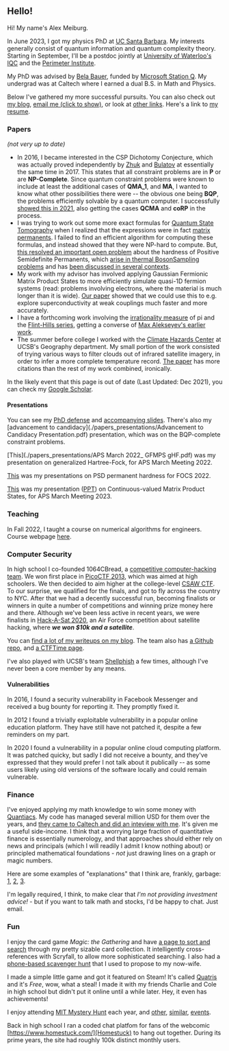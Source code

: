 ## Hello!

Hi! My name's Alex Meiburg.

In June 2023, I got my physics PhD at [UC Santa Barbara](https://www.physics.ucsb.edu/). My interests generally consist of quantum information and quantum complexity theory. Starting in September, I'll be a postdoc jointly at [University of Waterloo's IQC](https://uwaterloo.ca/institute-for-quantum-computing/) and the [Perimeter Institute](https://perimeterinstitute.ca/).

My PhD was advised by [Bela Bauer](https://scholar.google.com/citations?user=38AoAQ8AAAAJ&hl=en), funded by [Microsoft Station Q](https://www.microsoft.com/en-us/research/people/belabaue/). My undergrad was at Caltech where I earned a dual B.S. in Math and Physics.

Below I've gathered my more successful pursuits. You can also check out [my blog](http://blog.ohaithe.re), <a href='javascript:;' id='email_button' onclick='document.getElementById("email_button").outerHTML=atob("ZW1haWwgbWU6IGFsZXhAb2hhaXRoZS5yZSwgb3IgYW1laWJ1cmdAdWNzYi5lZHU=");'>email me (click to show)</a>, or look at [other links](/links.html).  Here's a link to [my resume](resume.pdf).

### Papers
_(not very up to date)_
 * In 2016, I became interested in the CSP Dichotomy Conjecture, which was actually proved independently by [Zhuk](https://arxiv.org/abs/1704.01914) and [Bulatov](https://arxiv.org/abs/1703.03021) at essentially the same time in 2017. This states that all constraint problems are in **P**  or are **NP-Complete**. Since quantum constraint problems were known to include at least the additional cases of **QMA_1**, and **MA**, I wanted to know what other possibilities there were -- the obvious one being **BQP**, the problems efficiently solvable by a quantum computer. I successfully [showed this in 2021](https://arxiv.org/abs/2101.08381), also getting the cases **QCMA** and **coRP** in the process.
 * I was trying to work out some more exact formulas for [Quantum State Tomography](https://en.wikipedia.org/wiki/Quantum_tomography) when I realized that the expressions were in fact [matrix permanents](https://en.wikipedia.org/wiki/Permanent_(mathematics)). I failed to find an efficient algorithm for computing these formulas, and instead showed that they were NP-hard to compute. But, [this resolved an important open problem](https://arxiv.org/abs/2111.03142) about the hardness of Positive Semidefinite Permanents, which [arise in thermal BosonSampling problems](https://strawberryfields.ai/photonics/demos/run_boson_sampling.html) and has [been discussed in several contexts](http://ieee-focs.org/FOCS-2017-Papers/3464a914.pdf).
 * My work with my advisor has involved applying Gaussian Fermionic Matrix Product States to more efficiently simulate quasi-1D fermion systems (read: problems involving electrons, where the material is much longer than it is wide). [Our paper](https://arxiv.org/abs/2112.02088) showed that we could use this to e.g. explore superconductivity at weak couplings much faster and more accurately.
 * I have a forthcoming work involving the [irrationality measure](https://mathworld.wolfram.com/IrrationalityMeasure.html) of pi and the [Flint-Hills series](https://mathworld.wolfram.com/FlintHillsSeries.html), getting a converse of [Max Alekseyev's earlier work](https://arxiv.org/abs/1104.5100).
 * The summer before college I worked with the [Climate Hazards Center](https://chc.ucsb.edu/) at UCSB's Geography department. My small portion of the work consisted of trying various ways to filter clouds out of infrared satellite imagery, in order to infer a more complete temperature record. [The paper](https://journals.ametsoc.org/view/journals/clim/32/17/jcli-d-18-0698.1.xml) has more citations than the rest of my work combined, ironically.

In the likely event that this page is out of date (Last Updated: Dec 2021), you can check my [Google Scholar](https://scholar.google.com/citations?user=ef4Pv9YAAAAJ&hl=en).

#### Presentations

You can see my [PhD defense](./papers_presentations/phd_defense_presentation.mp4) and [accompanying slides](./papers_presentations/Thesis_Defense.pdf). There's also my [advancement to candidacy](./papers_presentations/Advancement to Candidacy Presentation.pdf) presentation, which was on the BQP-complete constraint problems.

[This](./papers_presentations/APS March 2022_ GFMPS gHF.pdf) was my presentation on generalized Hartree-Fock, for APS March Meeting 2022.

[This](./papers_presentations/Permanents__FOCS22_presentation.pdf) was my presentations on PSD permanent hardness for FOCS 2022.

[This](./papers_presentations/Meiburg-ContinuousMPS-APS_March23.pdf) was my presentation ([PPT](./papers_presentations/Meiburg-ContinuousMPS-APS_March23.pptx)) on Continuous-valued Matrix Product States, for APS March Meeting 2023. 

### Teaching
In Fall 2022, I taught a course on numerical algorithms for engineers. Course webpage [here](./ME140A/ME140A.md).

### Computer Security

In high school I co-founded 1064CBread, a [competitive computer-hacking team](https://www.hackthebox.com/blog/what-is-ctf). We won first place in [PicoCTF 2013](https://picoctf.org/about), which was aimed at high schoolers. We then decided to aim higher at the college-level [CSAW CTF](https://www.csaw.io/ctf). To our surprise, we qualified for the finals, and got to fly across the country to NYC. After that we had a decently successful run, becoming finalists or winners in quite a number of competitions and winning prize money here and there. Although we've been less active in recent years, we were finalists in [Hack-A-Sat 2020](https://www.hackasat.com/hackasat1), an Air Force competition about satellite hacking, where _**we won $10k and a satellite**_.

You can [find a lot of my writeups on my blog](https://blog.ohaithe.re/search/ctf). The team also has [a Github repo](https://github.com/1064CBread), and [a CTFTime page](https://ctftime.org/team/5320).

I've also played with UCSB's team [Shellphish](https://shellphish.net/index.html) a few times, although I've never been a core member by any means.

#### Vulnerabilities

In 2016, I found a security vulnerability in Facebook Messenger and received a bug bounty for reporting it. They promptly fixed it.

In 2012 I found a trivially exploitable vulnerability in a popular online education platform. They have still have not patched it, despite a few reminders on my part.

In 2020 I found a vulnerability in a popular online cloud computing platform. It was patched quicky, but sadly I did not receive a bounty, and they've expressed that they would prefer I not talk about it publically -- as some users likely using old versions of the software locally and could remain vulnerable.

### Finance

I've enjoyed applying my math knowledge to win some money with [Quantiacs](https://quantiacs.com/). My code has managed several million USD for them over the years, and [they came to Caltech and did an inteview with me](https://quantiacs.com/community/topic/19/interview-with-alex-trust-the-numbers). It's given me a useful side-income. I think that a worrying large fraction of quantitative finance is essentially numerology, and that approaches should either rely on news and principals (which I will readily I admit I know nothing about) or principled mathematical foundations - _not_ just drawing lines on a graph or magic numbers.

Here are some examples of "explanations" that I think are, frankly, garbage: [1](https://www.fxstreet.com/education/lessons-from-the-pros-forex-201106280000), [2](https://www.tradingview.com/chart/TVIX/wAzZ5VBq-TVIX-Futures-Pivotal-Point/), [3](https://www.kotaksecurities.com/blog/intelligence/technical-funda/heres-how-to-use-golden-ratio-and-fibonacci-sequence-in-trading.html).

I'm legally required, I think, to make clear that _I'm not providing investment advice!_ - but if you want to talk math and stocks, I'd be happy to chat. Just email.

### Fun

I enjoy the card game _Magic: the Gathering_ and have [a page to sort and search](./mtg_search.html) through my pretty sizable card collection. It intelligently cross-references with Scryfall, to allow more sophisticated searching. I also had a [phone-based scavenger hunt](/.hunt.html) that I used to propose to my now-wife.

I made a simple little game and got it featured on Steam! It's called [Quatris](https://store.steampowered.com/app/888140/Quatris/) and it's _Free_, wow, what a steal! I made it with my friends Charlie and Cole in high school but didn't put it online until a while later. Hey, it even has achievements!

I enjoy attending [MIT Mystery Hunt](https://www.mit.edu/~puzzle/) each year, and [other](http://2018.caltechpuzzlehunt.org/), [similar](https://2020.galacticpuzzlehunt.com/), [events](https://2021.teammatehunt.com/).

Back in high school I ran a coded chat platfom for fans of the webcomic [https://www.homestuck.com/](Homestuck) to hang out together. During its prime years, the site had roughly 100k distinct monthly users.
